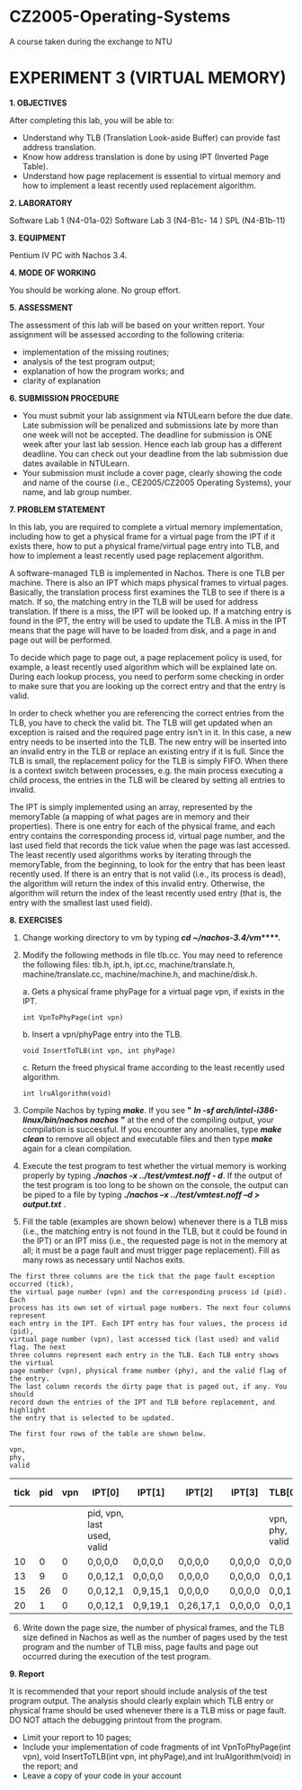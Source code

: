 # CZ2005-Operating-Systems
A course taken during the exchange to NTU
# EXPERIMENT 3 (VIRTUAL MEMORY)

**1. OBJECTIVES** 

After completing this lab, you will be able to:
- Understand why TLB (Translation Look-aside Buffer) can provide fast address
    translation.
- Know how address translation is done by using IPT (Inverted Page Table).
- Understand how page replacement is essential to virtual memory and how to
    implement a least recently used replacement algorithm.

**2. LABORATORY**

Software Lab 1 (N4-01a-02)
Software Lab 3 (N4-B1c- 14 )
SPL (N4-B1b-11)

**3. EQUIPMENT**

Pentium IV PC with Nachos 3.4.

**4. MODE OF WORKING**

You should be working alone. No group effort.

**5. ASSESSMENT**

The assessment of this lab will be based on your written report. Your assignment will
be assessed according to the following criteria:

- implementation of the missing routines;
- analysis of the test program output;
- explanation of how the program works; and
- clarity of explanation

**6. SUBMISSION PROCEDURE**
- You must submit your lab assignment via NTULearn before the due date. Late
submission will be penalized and submissions late by more than one week will not be
accepted. The deadline for submission is ONE week after your last lab session.
Hence each lab group has a different deadline. You can check out your deadline from
the lab submission due dates available in NTULearn.
- Your submission must include a cover page, clearly showing the code and name of
the course (i.e., CE2005/CZ2005 Operating Systems), your name, and lab group
number.

**7. PROBLEM STATEMENT**

In this lab, you are required to complete a virtual memory implementation, including
how to get a physical frame for a virtual page from the IPT if it exists there, how to put
a physical frame/virtual page entry into TLB, and how to implement a least recently
used page replacement algorithm.

A software-managed TLB is implemented in Nachos. There is one TLB per machine.
There is also an IPT which maps physical frames to virtual pages. Basically, the
translation process first examines the TLB to see if there is a match. If so, the
matching entry in the TLB will be used for address translation. If there is a miss, the
IPT will be looked up. If a matching entry is found in the IPT, the entry will be used to
update the TLB. A miss in the IPT means that the page will have to be loaded from
disk, and a page in and page out will be performed.

To decide which page to page out, a page replacement policy is used, for example, a
least recently used algorithm which will be explained late on. During each lookup
process, you need to perform some checking in order to make sure that you are
looking up the correct entry and that the entry is valid.

In order to check whether you are referencing the correct entries from the TLB, you
have to check the valid bit. The TLB will get updated when an exception is raised and
the required page entry isn't in it. In this case, a new entry needs to be inserted into
the TLB. The new entry will be inserted into an invalid entry in the TLB or replace an
existing entry if it is full. Since the TLB is small, the replacement policy for the TLB is
simply FIFO. When there is a context switch between processes, e.g. the main
process executing a child process, the entries in the TLB will be cleared by setting all
entries to invalid.

The IPT is simply implemented using an array, represented by the memoryTable (a
mapping of what pages are in memory and their properties). There is one entry for
each of the physical frame, and each entry contains the corresponding process id,
virtual page number, and the last used field that records the tick value when the page
was last accessed. The least recently used algorithms works by iterating through the
memoryTable, from the beginning, to look for the entry that has been least recently
used. If there is an entry that is not valid (i.e., its process is dead), the algorithm will
return the index of this invalid entry. Otherwise, the algorithm will return the index of
the least recently used entry (that is, the entry with the smallest last used field).

**8. EXERCISES**

1. Change working directory to vm by typing **_cd ~/nachos-3.4/vm_****.**

2. Modify the following methods in file tlb.cc. You may need to reference the
       following files: tlb.h, ipt.h, ipt.cc, machine/translate.h,
       machine/translate.cc, machine/machine.h, and machine/disk.h.


    a. Gets a physical frame phyPage for a virtual page vpn, if exists in the IPT.
    ```
    int VpnToPhyPage(int vpn) 
    ```
    b. Insert a vpn/phyPage entry into the TLB.
    ```
    void InsertToTLB(int vpn, int phyPage) 
    ```
    c. Return the freed physical frame according to the least recently used algorithm.
    ```
    int lruAlgorithm(void)
    ```
3. Compile Nachos by typing **_make_**. If you see **"** **_ln -sf arch/intel-i386-_**
    **_linux/bin/nachos nachos_** **”** at the end of the compiling output, your
    compilation is successful. If you encounter any anomalies, type **_make clean_** to
    remove all object and executable files and then type **_make_** again for a clean
    compilation.


4. Execute the test program to test whether the virtual memory is working properly
    by typing **_./nachos -x ../test/vmtest.noff - d_**. If the output of the test
    program is too long to be shown on the console, the output can be piped to a file
    by typing **_./nachos –x ../test/vmtest.noff –d > output.txt_** .	
5. Fill the table (examples are shown below) whenever there is a TLB miss (i.e., the
    matching entry is not found in the TLB, but it could be found in the IPT) or an IPT
    miss (i.e., the requested page is not in the memory at all; it must be a page fault
    and must trigger page replacement). Fill as many rows as necessary until Nachos
    exits.

```
The first three columns are the tick that the page fault exception occurred (tick),
the virtual page number (vpn) and the corresponding process id (pid). Each
process has its own set of virtual page numbers. The next four columns represent
each entry in the IPT. Each IPT entry has four values, the process id (pid),
virtual page number (vpn), last accessed tick (last used) and valid flag. The next
three columns represent each entry in the TLB. Each TLB entry shows the virtual
page number (vpn), physical frame number (phy), and the valid flag of the entry.
The last column records the dirty page that is paged out, if any. You should
record down the entries of the IPT and TLB before replacement, and highlight
the entry that is selected to be updated.
```
```
The first four rows of the table are shown below.
```


```
vpn,
phy,
valid
```
| tick | pid | vpn | IPT[0] | IPT[1] | IPT[2] | IPT[3] | TLB[0] | TLB[1] | TLB[2] | Page Out |
| --- | --- | --- | --- | --- | --- | --- | --- | --- | --- | --- | 
|   |   |   | pid, vpn, last used, valid | | | | vpn, phy, valid| | | |
| 10 | 0 | 0 | 0,0,0,0 | 0,0,0,0 | 0,0,0,0 | 0,0,0,0 | 0,0,0 | 0,0,0 | 0,0,0 | |
| 13 | 9 | 0 | 0,0,12,1 | 0,0,0,0| 0,0,0,0| 0,0,0,0| 0,0,1| 0,0,0| 0,0,0| |
| 15 | 26 | 0 | 0,0,12,1 | 0,9,15,1 | 0,0,0,0 | 0,0,0,0 | 0,0,1 | 9,1,1 | 0,0,0 | |
| 20 | 1 | 0 | 0,0,12,1 | 0,9,19,1 | 0,26,17,1 | 0,0,0,0| 0,0,1| 9,1,1| 26,2,1| |



6. Write down the page size, the number of physical frames, and the TLB size
    defined in Nachos as well as the number of pages used by the test program and
    the number of TLB miss, page faults and page out occurred during the execution
    of the test program.
    
**9. Report**

It is recommended that your report should include analysis of the test program output.
The analysis should clearly explain which TLB entry or physical frame should be used
whenever there is a TLB miss or page fault. DO NOT attach the debugging printout
from the program.

- Limit your report to 10 pages;
- Include your implementation of code fragments of int VpnToPhyPage(int
    vpn), void InsertToTLB(int vpn, int phyPage),and int
    lruAlgorithm(void) in the report; and
- Leave a copy of your code in your account


